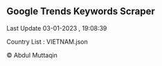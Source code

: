 

## Google Trends Keywords Scraper 
 
Last Update 03-01-2023 , 19:08:39

Country List :
VIETNAM.json



© Abdul Muttaqin 

